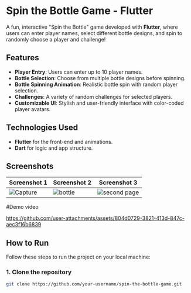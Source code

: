 # Spin the Bottle Game - Flutter

A fun, interactive "Spin the Bottle" game developed with **Flutter**, where users can enter player names, select different bottle designs, and spin to randomly choose a player and challenge!

## Features

- **Player Entry**: Users can enter up to 10 player names.
- **Bottle Selection**: Choose from multiple bottle designs before spinning.
- **Bottle Spinning Animation**: Realistic bottle spin with random player selection.
- **Challenges**: A variety of random challenges for selected players.
- **Customizable UI**: Stylish and user-friendly interface with color-coded player avatars.

## Technologies Used

- **Flutter** for the front-end and animations.
- **Dart** for logic and app structure.

## Screenshots

| Screenshot 1 | Screenshot 2 | Screenshot 3 |
|--------------|--------------|--------------|
| ![Capture](https://github.com/user-attachments/assets/709cbf5e-41fb-4f07-94d0-12a872cb9dbe) | ![bottle](https://github.com/user-attachments/assets/f9d750e4-8b22-45d3-a436-def61d7ab05b) | ![second page](https://github.com/user-attachments/assets/261f9e7c-0167-4047-919f-cbbc7ec5951a) |

#Demo video 


https://github.com/user-attachments/assets/804d0729-3821-413d-847c-aec3f16b6839


## How to Run

Follow these steps to run the project on your local machine:

### 1. Clone the repository
```bash
git clone https://github.com/your-username/spin-the-bottle-game.git
